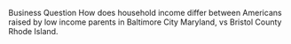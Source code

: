 Business Question
How does household income differ between Americans raised by low income parents in Baltimore City Maryland, vs Bristol County Rhode Island.

